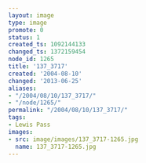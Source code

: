 ```yaml
---
layout: image
type: image
promote: 0
status: 1
created_ts: 1092144133
changed_ts: 1372159454
node_id: 1265
title: '137_3717'
created: '2004-08-10'
changed: '2013-06-25'
aliases:
- "/2004/08/10/137_3717/"
- "/node/1265/"
permalink: "/2004/08/10/137_3717/"
tags:
- Lewis Pass
images:
- src: image/images/137_3717-1265.jpg
  name: 137_3717-1265.jpg
---
```


